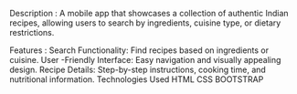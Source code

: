 Description :
A mobile app that showcases a collection of authentic Indian recipes, allowing users to search by ingredients, cuisine type, or dietary restrictions.

Features :
Search Functionality: Find recipes based on ingredients or cuisine.
User -Friendly Interface: Easy navigation and visually appealing design.
Recipe Details: Step-by-step instructions, cooking time, and nutritional information.
Technologies Used
HTML
CSS
BOOTSTRAP

